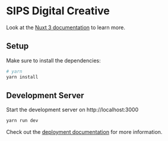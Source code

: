 # SIPS Digital Creative

Look at the [Nuxt 3 documentation](https://nuxt.com/docs/getting-started/introduction) to learn more.

## Setup

Make sure to install the dependencies:

```bash
# yarn
yarn install

```

## Development Server

Start the development server on http://localhost:3000

```bash
yarn run dev
```

Check out the [deployment documentation](https://nuxt.com/docs/getting-started/deployment) for more information.
